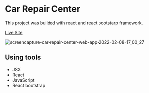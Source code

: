 # Car Repair Center

This project was builded with react and react bootstarp framework.

[Live Site](https://car-repair-center.web.app/)

![screencapture-car-repair-center-web-app-2022-02-08-17_00_27](https://user-images.githubusercontent.com/45326654/152974403-b50b0219-a8d8-44dd-8701-2ea04b586f9b.png)

## Using tools
- JSX
- React
- JavaScript
- React bootstrap



